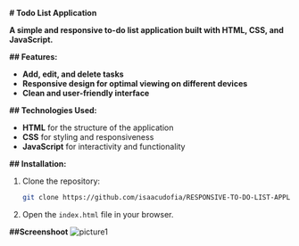  **# Todo List Application**

**A simple and responsive to-do list application built with HTML, CSS, and JavaScript.**

**## Features:**

- **Add, edit, and delete tasks**
- **Responsive design for optimal viewing on different devices**
- **Clean and user-friendly interface**

**## Technologies Used:**

- **HTML** for the structure of the application
- **CSS** for styling and responsiveness
- **JavaScript** for interactivity and functionality

**## Installation:**

1. Clone the repository:
   ```bash
   git clone https://github.com/isaacudofia/RESPONSIVE-TO-DO-LIST-APPLICATION.git
   ```
2. Open the `index.html` file in your browser.

**##Screenshoot**
![picture1](https://github.com/isaacudofia/RESPONSIVE-TO-DO-LIST-APPLICATION/assets/100437247/3b24c0f9-e7a2-4f85-bbb4-be7600228f54)
